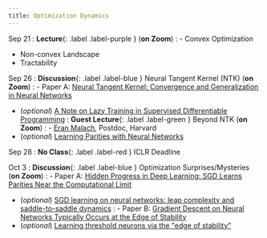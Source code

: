 ```yaml
---
title: Optimization Dynamics
---
```


Sep 21
: **Lecture**{: .label .label-purple } (**on Zoom**)
: - Convex Optimization
 - Non-convex Landscape
 - Tractability

Sep 26
: **Discussion**{: .label .label-blue } Neural Tangent Kernel (NTK) (**on Zoom**)
: - Paper A: [Neural Tangent Kernel: Convergence and Generalization in Neural Networks](https://arxiv.org/abs/1806.07572)
  - (_optional_) [A Note on Lazy Training in Supervised Differentiable Programming](https://inria.hal.science/hal-01945578v3/document)
: **Guest Lecture**{: .label .label-green } Beyond NTK (**on Zoom**)
: - [Eran Malach](https://www.eranmalach.com/), Postdoc, Harvard
 - (_optional_) [Learning Parities with Neural Networks](https://arxiv.org/pdf/2002.07400.pdf)

Sep 28
: **No Class**{: .label .label-red } ICLR Deadline

Oct 3
: **Discussion**{: .label .label-blue } Optimization Surprises/Mysteries (**on Zoom**)
: - Paper A: [Hidden Progress in Deep Learning: SGD Learns Parities Near the Computational Limit](https://arxiv.org/abs/2207.08799)
  - (_optional_) [SGD learning on neural networks: leap complexity and saddle-to-saddle dynamics](https://arxiv.org/pdf/2302.11055.pdf)
: - Paper B: [Gradient Descent on Neural Networks Typically Occurs at the Edge of Stability](https://arxiv.org/abs/2103.00065)
  - (_optional_) [Learning threshold neurons via the "edge of stability”](https://arxiv.org/abs/2212.07469)
  


